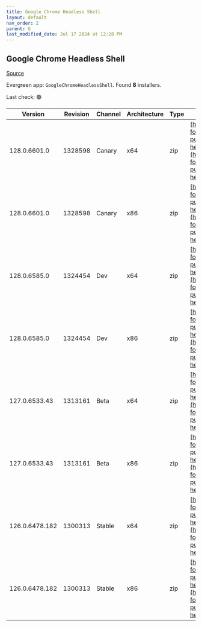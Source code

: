 ```yaml
---
title: Google Chrome Headless Shell
layout: default
nav_order: 2
parent: G
last_modified_date: Jul 17 2024 at 12:28 PM
---
```


## Google Chrome Headless Shell

[Source](https://googlechromelabs.github.io/chrome-for-testing/)

Evergreen app: `GoogleChromeHeadlessShell`. Found **8** installers.

Last check: 🟢

| Version        | Revision | Channel | Architecture | Type | URI                                                                                                                                                                                                                            |
| -------------- | -------- | ------- | ------------ | ---- | ------------------------------------------------------------------------------------------------------------------------------------------------------------------------------------------------------------------------------ |
| 128.0.6601.0   | 1328598  | Canary  | x64          | zip  | [https://storage.googleapis.com/chrome-for-testing-public/128.0.6601.0/win64/chrome-headless-shell-win64.zip](https://storage.googleapis.com/chrome-for-testing-public/128.0.6601.0/win64/chrome-headless-shell-win64.zip)     |
| 128.0.6601.0   | 1328598  | Canary  | x86          | zip  | [https://storage.googleapis.com/chrome-for-testing-public/128.0.6601.0/win32/chrome-headless-shell-win32.zip](https://storage.googleapis.com/chrome-for-testing-public/128.0.6601.0/win32/chrome-headless-shell-win32.zip)     |
| 128.0.6585.0   | 1324454  | Dev     | x64          | zip  | [https://storage.googleapis.com/chrome-for-testing-public/128.0.6585.0/win64/chrome-headless-shell-win64.zip](https://storage.googleapis.com/chrome-for-testing-public/128.0.6585.0/win64/chrome-headless-shell-win64.zip)     |
| 128.0.6585.0   | 1324454  | Dev     | x86          | zip  | [https://storage.googleapis.com/chrome-for-testing-public/128.0.6585.0/win32/chrome-headless-shell-win32.zip](https://storage.googleapis.com/chrome-for-testing-public/128.0.6585.0/win32/chrome-headless-shell-win32.zip)     |
| 127.0.6533.43  | 1313161  | Beta    | x64          | zip  | [https://storage.googleapis.com/chrome-for-testing-public/127.0.6533.43/win64/chrome-headless-shell-win64.zip](https://storage.googleapis.com/chrome-for-testing-public/127.0.6533.43/win64/chrome-headless-shell-win64.zip)   |
| 127.0.6533.43  | 1313161  | Beta    | x86          | zip  | [https://storage.googleapis.com/chrome-for-testing-public/127.0.6533.43/win32/chrome-headless-shell-win32.zip](https://storage.googleapis.com/chrome-for-testing-public/127.0.6533.43/win32/chrome-headless-shell-win32.zip)   |
| 126.0.6478.182 | 1300313  | Stable  | x64          | zip  | [https://storage.googleapis.com/chrome-for-testing-public/126.0.6478.182/win64/chrome-headless-shell-win64.zip](https://storage.googleapis.com/chrome-for-testing-public/126.0.6478.182/win64/chrome-headless-shell-win64.zip) |
| 126.0.6478.182 | 1300313  | Stable  | x86          | zip  | [https://storage.googleapis.com/chrome-for-testing-public/126.0.6478.182/win32/chrome-headless-shell-win32.zip](https://storage.googleapis.com/chrome-for-testing-public/126.0.6478.182/win32/chrome-headless-shell-win32.zip) |
